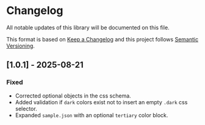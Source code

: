 # Changelog

All notable updates of this library will be documented on this file.

This format is based on [Keep a Changelog](https://keepachangelog.com/1.0.0/)
and this project follows [Semantic Versioning](https://semver.org/spec/v2.0.0.html).

## [1.0.1] - 2025-08-21
### Fixed
- Corrected optional objects in the css schema.
- Added validation if `dark` colors exist not to insert an empty `.dark` css selector.
- Expanded `sample.json` with an optional `tertiary` color block.